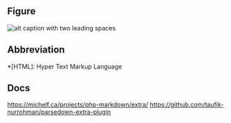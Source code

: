 ## Figure

![alt](src)
  caption with two leading spaces

## Abbreviation

*[HTML]: Hyper Text Markup Language

## Docs

https://michelf.ca/projects/php-markdown/extra/
https://github.com/taufik-nurrohman/parsedown-extra-plugin